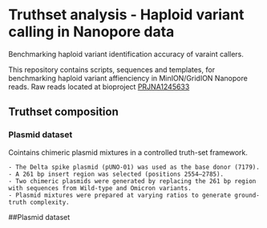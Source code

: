 # Truthset analysis - Haploid variant calling in Nanopore data
Benchmarking haploid variant identification accuracy of varaint callers.

This repository contains scripts, sequences and templates, for benchmarking haploid variant affienciency in MinION/GridION Nanopore reads.
Raw reads located at bioproject [PRJNA1245633](https://www.ncbi.nlm.nih.gov/bioproject/1245633)

## Truthset composition
### Plasmid dataset
Cointains chimeric plasmid mixtures in a controlled truth-set framework.

    - The Delta spike plasmid (pUNO-01) was used as the base donor (7179).
    - A 261 bp insert region was selected (positions 2554–2785).
    - Two chimeric plasmids were generated by replacing the 261 bp region with sequences from Wild-type and Omicron variants.
    - Plasmid mixtures were prepared at varying ratios to generate ground-truth complexity.

##Plasmid dataset
